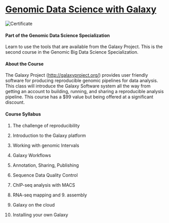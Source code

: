# [Genomic Data Science with Galaxy](https://www.coursera.org/course/gengalaxy)

![Certificate](/images/certificate.png)

#### Part of the Genomic Data Science Specialization
Learn to use the tools that are available from the Galaxy Project. This is the second course in the Genomic Big Data Science Specialization.

#### About the Course
The Galaxy Project (http://galaxyproject.org/) provides user friendly software for producing reproducible genomic pipelines for data analysis. This class will introduce the Galaxy Software system all the way from getting an account to building, running, and sharing a reproducible analysis pipeline. This course has a $99 value but being offered at a significant discount.

#### Course Syllabus
1. The challenge of reproducibility

2. Introduction to the Galaxy platform

3. Working with genomic Intervals

4. Galaxy Workflows

5. Annotation, Sharing, Publishing

6. Sequence Data Quality Control

7. ChIP-seq analysis with MACS

8. RNA-seq mapping and 9. assembly

9. Galaxy on the cloud

10. Installing your own Galaxy
